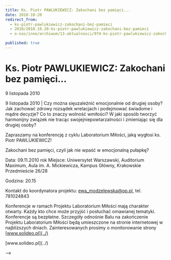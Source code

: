 ```yaml
---
title: Ks. Piotr PAWLUKIEWICZ: Zakochani bez pamięci...
date: 2010-10-20
redirect_from: 
  - ks-piotr-pawlukiewicz-zakochani-bez-pamieci
  - 2010/2010.10.20-ks-piotr-pawlukiewicz-zakochani-bez-pamieci
  - o-nas/inne/archiwum/13-aktualnosci/974-ks-piotr-pawlukiewicz-zakochani-bez-pamieci

published: true
---
```




# Ks. Piotr PAWLUKIEWICZ: Zakochani bez pamięci...

<time>9 listopada 2010</time>

9 listopada 2010 | Czy można sięuzależnić emocjonalnie od drugiej osoby? 
Jak zachować zdrowy rozsądek wrelacjach i podejmować świadome i mądre decyzje? 
Co to znaczy wolność wmiłości? 
W jaki sposób tworzyć harmonijny związek nie tracąc swojejniepowtarzalności i zmieniając się dla drugiej osoby?

Zapraszamy na konferencję z cyklu Laboratorium Miłości, jaką wygłosi ks. Piotr PAWLUKIEWICZ!

Zakochani bez pamięci, czyli jak nie wpaść w emocjonalną pułapkę?

Data: 09.11.2010 rok
Miejsce: Uniwersytet Warszawski, Auditorium Maximum, Aula im. A. Mickiewicza, Kampus Główny, Krakowskie Przedmieście 26/28

Godzina: 20.15

Kontakt do koordynatora projektu: ewa_modzelewska@op.pl, tel. 781024843 

Konferencje w ramach Projektu Laboratorium Miłości mają charakter otwarty. Każdy kto chce może przyjść i posłuchać omawianej tematyki. Konferencje są bezpłatne.
Szczegóły odnośnie Balu na zakończenie Projektu Laboratorium Miłości będą umieszczone na stronie internetowej w najbliższych dniach. Zainteresowanych prosimy o monitorowanie strony <!--[if gte mso 10]><![endif]-->[www.solideo.pl](../)
 


<!--CONTENT FROM OLD SERVER (jos before 2013): 9 listopada 2010 | Czy można sięuzależnić emocjonalnie od drugiej osoby? 
Jak zachować zdrowy rozsądek wrelacjach i podejmować świadome i mądre decyzje? 
Co to znaczy wolność wmiłości? 
W jaki sposób tworzyć harmonijny związek nie tracąc swojejniepowtarzalności i zmieniając się dla drugiej osoby?

Zapraszamy na konferencję z cyklu Laboratorium Miłości, jaką wygłosi ks. Piotr PAWLUKIEWICZ!

Zakochani bez pamięci, czyli jak nie wpaść w emocjonalną pułapkę?

Data: 09.11.2010 rok
Miejsce: Uniwersytet Warszawski, Auditorium Maximum, Aula im. A. Mickiewicza, Kampus Główny, Krakowskie Przedmieście 26/28

Godzina: 20.15

Kontakt do koordynatora projektu: ewa_modzelewska@op.pl, tel. 781024843 

Konferencje w ramach Projektu Laboratorium Miłości mają charakter otwarty. Każdy kto chce może przyjść i posłuchać omawianej tematyki. Konferencje są bezpłatne.
Szczegóły odnośnie Balu na zakończenie Projektu Laboratorium Miłości będą umieszczone na stronie internetowej w najbliższych dniach. Zainteresowanych prosimy o monitorowanie strony <!--[if gte mso 10]><![endif]-->[www.solideo.pl](../)
 
                                             
-->

<!--{{json:{"created_date":"2010-10-20 12:04:15","publish_down":"0000-00-00 00:00:00","id":"974"}}}-->